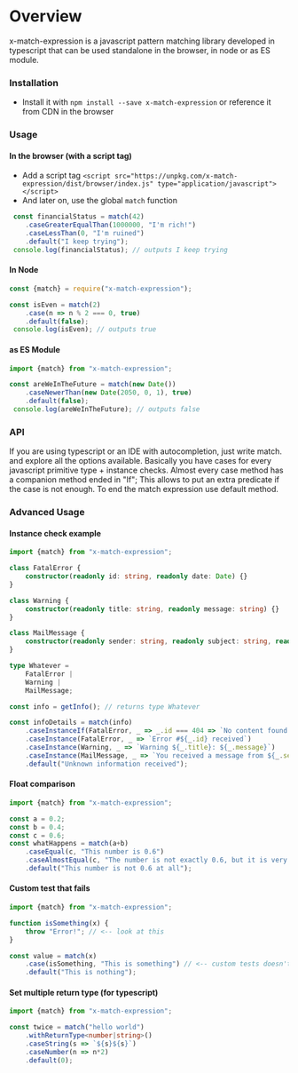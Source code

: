 # Overview
x-match-expression is a javascript pattern matching library developed in typescript that can be used standalone in the browser, in node or as ES module.


### Installation
- Install it with `npm install --save x-match-expression` or reference it from CDN in the browser

### Usage

#### In the browser (with a script tag)

- Add a script tag `<script src="https://unpkg.com/x-match-expression/dist/browser/index.js" type="application/javascript"></script>`
- And later on, use the global `match` function
```javascript
 const financialStatus = match(42)
    .caseGreaterEqualThan(1000000, "I'm rich!")
    .caseLessThan(0, "I'm ruined")
    .default("I keep trying");
 console.log(financialStatus); // outputs I keep trying
```

#### In Node

```javascript
const {match} = require("x-match-expression");

const isEven = match(2)
    .case(n => n % 2 === 0, true)
    .default(false);
 console.log(isEven); // outputs true
```

#### as ES Module

```javascript
import {match} from "x-match-expression";

const areWeInTheFuture = match(new Date())
    .caseNewerThan(new Date(2050, 0, 1), true)
    .default(false);
 console.log(areWeInTheFuture); // outputs false
```

### API

If you are using typescript or an IDE with autocompletion, just write match. and explore all the options available.
Basically you have cases for every javascript primitive type + instance checks. Almost every case method has a companion
method ended in "If"; This allows to put an extra predicate if the case is not enough. To end the match expression use
default method.

### Advanced Usage

#### Instance check example

```typescript
import {match} from "x-match-expression";

class FatalError {
    constructor(readonly id: string, readonly date: Date) {}
}

class Warning {
    constructor(readonly title: string, readonly message: string) {}
}

class MailMessage {
    constructor(readonly sender: string, readonly subject: string, readonly message: string) {}
}

type Whatever =
    FatalError |
    Warning |
    MailMessage;

const info = getInfo(); // returns type Whatever

const infoDetails = match(info)
    .caseInstanceIf(FatalError, _ => _.id === 404 => `No content found at ${e.date.toISOString()}`)
    .caseInstance(FatalError, _ => `Error #${_.id} received`)
    .caseInstance(Warning, _ => `Warning ${_.title}: ${_.message}`)
    .caseInstance(MailMessage, _ => `You received a message from ${_.sender}`)
    .default("Unknown information received");
```

#### Float comparison

```typescript
import {match} from "x-match-expression";

const a = 0.2;
const b = 0.4;
const c = 0.6;
const whatHappens = match(a+b)
    .caseEqual(c, "This number is 0.6")
    .caseAlmostEqual(c, "The number is not exactly 0.6, but it is very close") // <-- this will match
    .default("This number is not 0.6 at all");
```

#### Custom test that fails

```javascript
import {match} from "x-match-expression";

function isSomething(x) {
    throw "Error!"; // <-- look at this
}

const value = match(x)
    .case(isSomething, "This is something") // <-- custom tests doesn't raise exceptions, they simple return false
    .default("This is nothing");
```

#### Set multiple return type (for typescript)

```typescript
import {match} from "x-match-expression";

const twice = match("hello world")
    .withReturnType<number|string>()
    .caseString(s => `${s}${s}`)
    .caseNumber(n => n*2)
    .default(0);
```